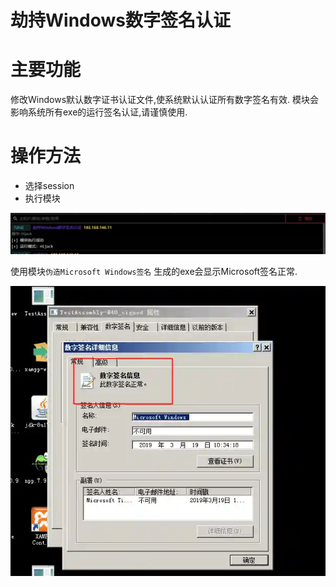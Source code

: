 # 劫持Windows数字签名认证

# 主要功能
修改Windows默认数字证书认证文件,使系统默认认证所有数字签名有效. 模块会影响系统所有exe的运行签名认证,请谨慎使用.



# 操作方法
+ 选择session
+ 执行模块

![1623379114557-163ed08e-ef2a-41ae-b0ab-d61fadfa82c4.webp](./img/m1LBdUXaHF1xy1lK/1623379114557-163ed08e-ef2a-41ae-b0ab-d61fadfa82c4-516864.webp)

使用模块`伪造Microsoft Windows签名` 生成的exe会显示Microsoft签名正常.

![1623379187736-a654ad40-f5c2-4a86-aa3f-741a06f75c7c.webp](./img/m1LBdUXaHF1xy1lK/1623379187736-a654ad40-f5c2-4a86-aa3f-741a06f75c7c-047963.webp)


